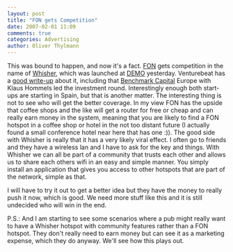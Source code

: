 ```yaml
---
layout: post
title: "FON gets Competition"
date: 2007-02-01 11:09
comments: true
categories: Advertising
author: Oliver Thylmann
---
```







This was bound to happen, and now it's a fact. [FON](http://fon.com) gets competition in the name of [Whisher](http://whisher.com), which was launched at [DEMO](http://demo.com/) yesterday. Venturebeat has a [good write-up](http://venturebeat.com/2007/01/30/whisher-tackles-fon-launches-its-own-wifi-nation/) about it, including that [Benchmark Capital](http://benchmark.com/) Europe with Klaus Hommels led the investment round. Interestingly enough both start-ups are starting in Spain, but that is another matter. The interesting thing is not to see who will get the better coverage. In my view FON has the upside that coffee shops and the like will get a router for free or cheap and can really earn money in the system, meaning that you are likely to find a FON hotspot in a coffee shop or hotel in the not too distant future (I actually found a small conference hotel near here that has one :)). The good side with Whisher is really that it has a very likely viral effect. I often go to friends and they have a wireless lan and I have to ask for the key and things. With Whisher we can all be part of a community that trusts each other and allows us to share each others wifi in an easy and simple manner. You simply install an application that gives you access to other hotspots that are part of the network, simple as that.

I will have to try it out to get a better idea but they have the money to really push it now, which is good. We need more stuff like this and it is still undecided who will win in the end.

P.S.: And I am starting to see some scenarios where a pub might really want to have a Whisher hotspot with community features rather than a FON hotspot. They don't really need to earn money but can see it as a marketing expense, which they do anyway. We'll see how this plays out.

